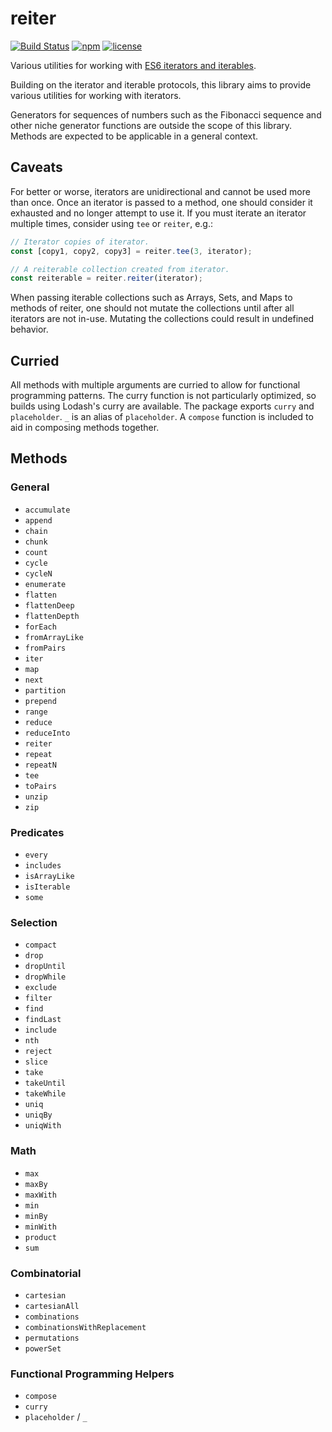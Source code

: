 # reiter
[![Build Status](https://travis-ci.org/sulcata/reiter.svg?branch=v0.1.1)]()
[![npm](https://img.shields.io/npm/v/reiter.svg)]()
[![license](https://img.shields.io/github/license/sulcata/reiter.svg)]()

Various utilities for working with [ES6 iterators and iterables](mdn).

Building on the iterator and iterable protocols, this library aims to
provide various utilities for working with iterators.

Generators for sequences of numbers such as the Fibonacci sequence and other
niche generator functions are outside the scope of this library. Methods are
expected to be applicable in a general context.

## Caveats
For better or worse, iterators are unidirectional and cannot be used more
than once. Once an iterator is passed to a method, one should consider it
exhausted and no longer attempt to use it. If you must iterate an iterator
multiple times, consider using `tee` or `reiter`, e.g.:
```js
// Iterator copies of iterator.
const [copy1, copy2, copy3] = reiter.tee(3, iterator);

// A reiterable collection created from iterator.
const reiterable = reiter.reiter(iterator);
```

When passing iterable collections such as Arrays, Sets, and Maps to methods
of reiter, one should not mutate the collections until after all iterators
are not in-use. Mutating the collections could result in undefined behavior.

## Curried
All methods with multiple arguments are curried to allow for functional
programming patterns. The curry function is not particularly optimized,
so builds using Lodash's curry are available. The package exports `curry`
and `placeholder`. `_` is an alias of `placeholder`. A `compose` function
is included to aid in composing methods together.

## Methods

### General
- `accumulate`
- `append`
- `chain`
- `chunk`
- `count`
- `cycle`
- `cycleN`
- `enumerate`
- `flatten`
- `flattenDeep`
- `flattenDepth`
- `forEach`
- `fromArrayLike`
- `fromPairs`
- `iter`
- `map`
- `next`
- `partition`
- `prepend`
- `range`
- `reduce`
- `reduceInto`
- `reiter`
- `repeat`
- `repeatN`
- `tee`
- `toPairs`
- `unzip`
- `zip`

### Predicates
- `every`
- `includes`
- `isArrayLike`
- `isIterable`
- `some`

### Selection
- `compact`
- `drop`
- `dropUntil`
- `dropWhile`
- `exclude`
- `filter`
- `find`
- `findLast`
- `include`
- `nth`
- `reject`
- `slice`
- `take`
- `takeUntil`
- `takeWhile`
- `uniq`
- `uniqBy`
- `uniqWith`

### Math
- `max`
- `maxBy`
- `maxWith`
- `min`
- `minBy`
- `minWith`
- `product`
- `sum`

### Combinatorial
- `cartesian`
- `cartesianAll`
- `combinations`
- `combinationsWithReplacement`
- `permutations`
- `powerSet`

### Functional Programming Helpers
- `compose`
- `curry`
- `placeholder` / `_`

[mdn]: https://developer.mozilla.org/en-US/docs/Web/JavaScript/Reference/Iteration_protocols
